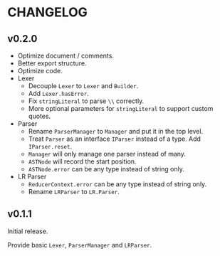 # CHANGELOG

## v0.2.0

- Optimize document / comments.
- Better export structure.
- Optimize code.
- Lexer
  - Decouple `Lexer` to `Lexer` and `Builder`.
  - Add `Lexer.hasError`.
  - Fix `stringLiteral` to parse `\\` correctly.
  - More optional parameters for `stringLiteral` to support custom quotes.
- Parser
  - Rename `ParserManager` to `Manager` and put it in the top level.
  - Treat `Parser` as an interface `IParser` instead of a type. Add `IParser.reset`.
  - `Manager` will only manage one parser instead of many.
  - `ASTNode` will record the start position.
  - `ASTNode.error` can be any type instead of string only.
- LR Parser
  - `ReducerContext.error` can be any type instead of string only.
  - Rename `LRParser` to `LR.Parser`.

## v0.1.1

Initial release.

Provide basic `Lexer`, `ParserManager` and `LRParser`.
